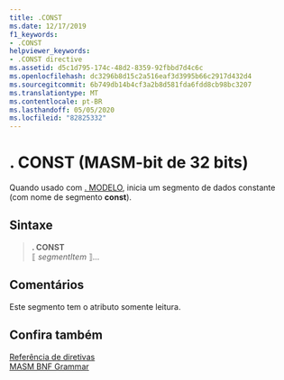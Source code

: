 ```yaml
---
title: .CONST
ms.date: 12/17/2019
f1_keywords:
- .CONST
helpviewer_keywords:
- .CONST directive
ms.assetid: d5c1d795-174c-48d2-8359-92fbbd7d4c6c
ms.openlocfilehash: dc3296b8d15c2a516eaf3d3995b66c2917d432d4
ms.sourcegitcommit: 6b749db14b4cf3a2b8d581fda6fdd8cb98bc3207
ms.translationtype: MT
ms.contentlocale: pt-BR
ms.lasthandoff: 05/05/2020
ms.locfileid: "82825332"
---
```

# <a name="const-32-bit-masm"></a>. CONST (MASM-bit de 32 bits)

Quando usado com [. MODELO](dot-model.md), inicia um segmento de dados constante (com nome de segmento **const**).

## <a name="syntax"></a>Sintaxe

> **. CONST**\
> ⟦ *segmentItem* ⟧...

## <a name="remarks"></a>Comentários

Este segmento tem o atributo somente leitura.

## <a name="see-also"></a>Confira também

[Referência de diretivas](directives-reference.md)\
[MASM BNF Grammar](masm-bnf-grammar.md)
